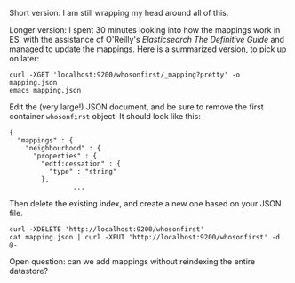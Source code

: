 Short version: I am still wrapping my head around all of this.

Longer version: I spent 30 minutes looking into how the mappings work in ES,
with the assistance of O'Reilly's *Elasticsearch The Definitive Guide* and
managed to update the mappings. Here is a summarized version, to pick up on
later:

```
curl -XGET 'localhost:9200/whosonfirst/_mapping?pretty' -o mapping.json
emacs mapping.json
```

Edit the (very large!) JSON document, and be sure to remove the first container
`whosonfirst` object. It should look like this:

```
{
  "mappings" : {
    "neighbourhood" : {
      "properties" : {
        "edtf:cessation" : {
          "type" : "string"
        },
				...
```

Then delete the existing index, and create a new one based on your JSON file.

```
curl -XDELETE 'http://localhost:9200/whosonfirst'
cat mapping.json | curl -XPUT 'http://localhost:9200/whosonfirst' -d @-
```

Open question: can we add mappings without reindexing the entire datastore?
